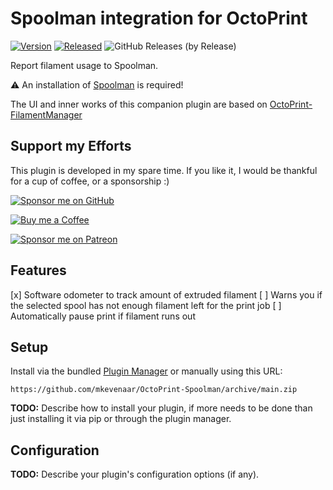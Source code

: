 # Spoolman integration for OctoPrint

[![Version](https://img.shields.io/badge/dynamic/json.svg?color=brightgreen&label=version&url=https://api.github.com/repos/mkevenaar/OctoPrint-Spoolan/releases&query=$[0].name)](https://github.com/mkevenaar/OctoPrint-Spoolman/releases)
[![Released](https://img.shields.io/badge/dynamic/json.svg?color=brightgreen&label=released&url=https://api.github.com/repos/mkevenaar/OctoPrint-Spoolman/releases&query=$[0].published_at)](https://github.com/mkevenaar/OctoPrint-Spoolman/releases)
![GitHub Releases (by Release)](https://img.shields.io/github/downloads/mkevenaar/OctoPrint-Spoolman/latest/total.svg)

Report filament usage to Spoolman.

:warning: An installation of [Spoolman](https://github.com/Donkie/Spoolman#installation) is required!

The UI and inner works of this companion plugin are based on [OctoPrint-FilamentManager](https://github.com/OllisGit/OctoPrint-FilamentManager)

## Support my Efforts

This plugin is developed in my spare time.
If you like it, I would be thankful for a cup of coffee, or a sponsorship :)

[![Sponsor me on GitHub](https://img.shields.io/badge/GitHub-sponsors-blue.svg?style=for-the-badge&logo=GitHub)](https://github.com/sponsors/mkevenaar)

[![Buy me a Coffee](https://img.shields.io/badge/Buy%20Me%20A%20Coffee-mkevenaar-FFDD00.svg?style=for-the-badge&amp;logo=buy-me-a-coffee)](https://www.buymeacoffee.com/mkevenaar)

[![Sponsor me on Patreon](https://img.shields.io/badge/Patreon-mkevenaar-red.svg?style=for-the-badge&logo=Patreon)](https://www.patreon.com/mkevenaar)

## Features

[x] Software odometer to track amount of extruded filament
[ ] Warns you if the selected spool has not enough filament left for the print job
[ ] Automatically pause print if filament runs out

## Setup

Install via the bundled [Plugin Manager](https://docs.octoprint.org/en/master/bundledplugins/pluginmanager.html)
or manually using this URL:

    https://github.com/mkevenaar/OctoPrint-Spoolman/archive/main.zip

**TODO:** Describe how to install your plugin, if more needs to be done than just installing it via pip or through
the plugin manager.

## Configuration

**TODO:** Describe your plugin's configuration options (if any).
